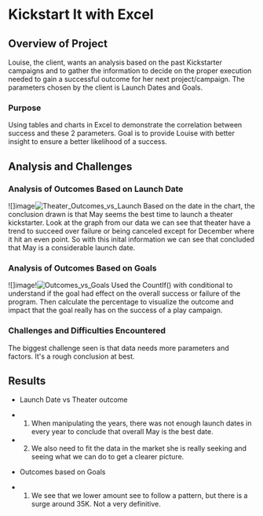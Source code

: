 
# Kickstart It with Excel

## Overview of Project
Louise, the client, wants an analysis based on the past Kickstarter campaigns and to gather the information to decide on the proper execution needed to gain a successful outcome for her next project/campaign. The parameters chosen by the client is Launch Dates and Goals.
 
### Purpose
Using tables and charts in Excel to demonstrate the correlation between success and these 2 parameters. Goal is to provide Louise with better insight to ensure a better likelihood of a success. 

## Analysis and Challenges

### Analysis of Outcomes Based on Launch Date
![]image![Theater_Outcomes_vs_Launch](https://user-images.githubusercontent.com/93056479/139631827-0d1b2c83-43dd-4fdd-8607-6b2bef38dddb.png)
Based on the date in the chart, the conclusion drawn is that May seems the best time to launch a theater kickstarter.  Look at the graph from our data we can see that theater have a trend to succeed over failure or being canceled except for December where it hit an even point. So with this inital information we can see that concluded that May is a considerable launch date. 

### Analysis of Outcomes Based on Goals
![]image!![Outcomes_vs_Goals](https://user-images.githubusercontent.com/93056479/139632796-4261fead-60b1-4f19-a88f-ad011ffbaf54.png)
Used the CountIf() with conditional to understand if the goal had effect on the overall success or failure of the program. Then calculate the percentage to visualize the outcome and impact that the goal really has on the success of a play campaign. 

### Challenges and Difficulties Encountered
The biggest challenge seen is that data needs more parameters and factors. It's a rough conclusion at best. 

## Results

- Launch Date vs Theater outcome 
- 1. When manipulating the years, there was not enough launch dates in every year to conclude that overall May is the best date.
- 2. We also need to fit the data in the market she is really seeking and seeing what we can do to get a clearer picture.

- Outcomes based on Goals
- 1. We see that we lower amount see to follow a pattern, but there is a surge around 35K. Not a very definitive.


